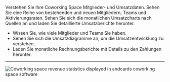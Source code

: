 Verstehen Sie Ihre Coworking Space Mitglieder- und Umsatzdaten. Sehen Sie eine Reihe von bestehenden und neuen Mitgliedern, Teams und Aktivierungsraten. Sehen Sie sich die monatlichen Umsatzcharts nach Quellen an und laden Sie detaillierte Umsatzberichte herunter.

- Wissen Sie, wie viele Mitglieder und Teams Sie haben.
- Sehen Sie sich die Umsatzdiagramme an, um die Umsatzentwicklung zu verstehen.
- Laden Sie monatliche Rechnungsberichte mit Details zu den Zahlungen herunter.

---

![Coworking space revenue statistics displayed in andcards coworking space software](https://d7ccq1i35b0cj.cloudfront.net/andcards-statistics-main-light-en-1920-1200.png)
